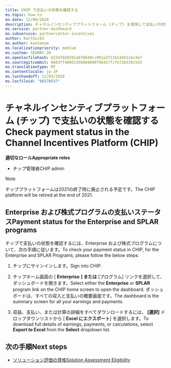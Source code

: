 ```yaml
---
title: CHIP で支払いの状態を確認する
ms.topic: how-to
ms.date: 11/09/2020
description: チャネルインセンティブプラットフォーム (チップ) を使用して支払いの状態を確認する方法について説明します。 チップは2021の終了時に廃止されることに注意してください。
ms.service: partner-dashboard
ms.subservice: partnercenter-incentives
author: Karthic83
ms.author: kashanum
ms.localizationpriority: medium
ms.custom: SEOMAY.20
ms.openlocfilehash: b234f026592a6f6040cc901a3721b144b1c6c4e7
ms.sourcegitcommit: 6b03ff400d1350db9696f9b457fcfe710310c5d3
ms.translationtype: MT
ms.contentlocale: ja-JP
ms.lasthandoff: 12/03/2020
ms.locfileid: "96570537"
---
```

# <a name="check-payment-status-in-the-channel-incentives-platform-chip"></a><span data-ttu-id="a21e9-104">チャネルインセンティブプラットフォーム (チップ) で支払いの状態を確認する</span><span class="sxs-lookup"><span data-stu-id="a21e9-104">Check payment status in the Channel Incentives Platform (CHIP)</span></span>

<span data-ttu-id="a21e9-105">**適切なロール**</span><span class="sxs-lookup"><span data-stu-id="a21e9-105">**Appropriate roles**</span></span>

- <span data-ttu-id="a21e9-106">チップ管理者</span><span class="sxs-lookup"><span data-stu-id="a21e9-106">CHIP admin</span></span>

>[!NOTE]
><span data-ttu-id="a21e9-107">チッププラットフォームは2021の終了時に廃止される予定です。</span><span class="sxs-lookup"><span data-stu-id="a21e9-107">The CHIP platform will be retired at the end of 2021.</span></span>

## <a name="payment-status-for-the-enterprise-and-splar-programs"></a><span data-ttu-id="a21e9-108">Enterprise および株式プログラムの支払いステータス</span><span class="sxs-lookup"><span data-stu-id="a21e9-108">Payment status for the Enterprise and SPLAR programs</span></span>

<span data-ttu-id="a21e9-109">チップで支払いの状態を確認するには、Enterprise および株式プログラムについて、次の手順に従います。</span><span class="sxs-lookup"><span data-stu-id="a21e9-109">To check your payment status in CHIP, for the Enterprise and SPLAR Programs, please follow the below steps:</span></span>

1. <span data-ttu-id="a21e9-110">チップにサインインします。</span><span class="sxs-lookup"><span data-stu-id="a21e9-110">Sign into CHIP.</span></span>
 
1. <span data-ttu-id="a21e9-111">チップホーム画面の [ **Enterprise** **] または** [プログラム] リンクを選択して、ダッシュボードを開きます。</span><span class="sxs-lookup"><span data-stu-id="a21e9-111">Select either the **Enterprise** or **SPLAR** program link on the CHIP home screen to open the dashboard.</span></span> <span data-ttu-id="a21e9-112">ダッシュボードは、すべての収入と支払いの概要画面です。</span><span class="sxs-lookup"><span data-stu-id="a21e9-112">The dashboard is the summary screen for all your earnings and payments.</span></span>
 
1. <span data-ttu-id="a21e9-113">収益、支払い、または計算の詳細をすべてダウンロードするには、 **[選択]** ドロップダウンリストから [ **Excel にエクスポート**] を選択します。</span><span class="sxs-lookup"><span data-stu-id="a21e9-113">To download full details of earnings, payments, or calculations, select  **Export to Excel** from the **Select** dropdown list.</span></span>

## <a name="next-steps"></a><span data-ttu-id="a21e9-114">次の手順</span><span class="sxs-lookup"><span data-stu-id="a21e9-114">Next steps</span></span>

- [<span data-ttu-id="a21e9-115">ソリューション評価の資格</span><span class="sxs-lookup"><span data-stu-id="a21e9-115">Solution Assessment Eligibility</span></span>](chip-solution-assessment.md) 
